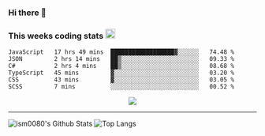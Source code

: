 ### Hi there 👋

<!--START_SECTION:giphy-->
<!--END_SECTION:giphy-->

### This weeks coding stats <img src="https://media1.giphy.com/media/LmNwrBhejkK9EFP504/giphy.gif?cid=ecf05e4723nsktnyyj53u162g7cy5rjqfg6gz06kxdg5y55g&rid=giphy.gif" width="20" height="20" />
<!--START_SECTION:waka-->

```text
JavaScript   17 hrs 49 mins  ██████████████████▓░░░░░░   74.48 %
JSON         2 hrs 14 mins   ██▒░░░░░░░░░░░░░░░░░░░░░░   09.33 %
C#           2 hrs 4 mins    ██▒░░░░░░░░░░░░░░░░░░░░░░   08.68 %
TypeScript   45 mins         ▓░░░░░░░░░░░░░░░░░░░░░░░░   03.20 %
CSS          43 mins         ▓░░░░░░░░░░░░░░░░░░░░░░░░   03.05 %
SCSS         7 mins          ░░░░░░░░░░░░░░░░░░░░░░░░░   00.52 %
```

<!--END_SECTION:waka-->

<!--START_SECTION:comicstrip-->
<p align="center">
 <a href="https://xkcd.com/">
 <img src="https://imgs.xkcd.com/comics/welcome_back.png" />
</a>
</p>
<!--END_SECTION:comicstrip-->

---

![ism0080's Github Stats](https://github-readme-stats.vercel.app/api?username=ism0080&show_icons=true%hide_border=true&hide=issues)
![Top Langs](https://github-readme-stats.vercel.app/api/top-langs/?username=ism0080&layout=compact)

<!--
**ism0080/ism0080** is a ✨ _special_ ✨ repository because its `README.md` (this file) appears on your GitHub profile.

Here are some ideas to get you started:

- 🔭 I’m currently working on ...
- 🌱 I’m currently learning ...
- 👯 I’m looking to collaborate on ...
- 🤔 I’m looking for help with ...
- 💬 Ask me about ...
- 📫 How to reach me: ...
- 😄 Pronouns: ...
- ⚡ Fun fact: ...
-->
